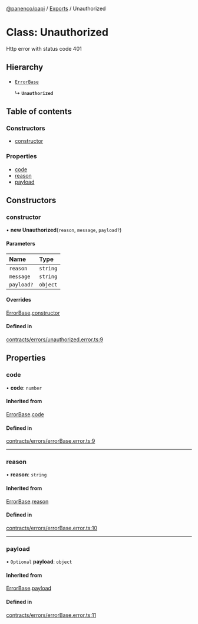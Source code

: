 [@panenco/papi](../README.md) / [Exports](../modules.md) / Unauthorized

# Class: Unauthorized

Http error with status code 401

## Hierarchy

- [`ErrorBase`](ErrorBase.md)

  ↳ **`Unauthorized`**

## Table of contents

### Constructors

- [constructor](Unauthorized.md#constructor)

### Properties

- [code](Unauthorized.md#code)
- [reason](Unauthorized.md#reason)
- [payload](Unauthorized.md#payload)

## Constructors

### constructor

• **new Unauthorized**(`reason`, `message`, `payload?`)

#### Parameters

| Name | Type |
| :------ | :------ |
| `reason` | `string` |
| `message` | `string` |
| `payload?` | `object` |

#### Overrides

[ErrorBase](ErrorBase.md).[constructor](ErrorBase.md#constructor)

#### Defined in

[contracts/errors/unauthorized.error.ts:9](https://github.com/Panenco/papi/blob/dc525ff/src/contracts/errors/unauthorized.error.ts#L9)

## Properties

### code

• **code**: `number`

#### Inherited from

[ErrorBase](ErrorBase.md).[code](ErrorBase.md#code)

#### Defined in

[contracts/errors/errorBase.error.ts:9](https://github.com/Panenco/papi/blob/dc525ff/src/contracts/errors/errorBase.error.ts#L9)

___

### reason

• **reason**: `string`

#### Inherited from

[ErrorBase](ErrorBase.md).[reason](ErrorBase.md#reason)

#### Defined in

[contracts/errors/errorBase.error.ts:10](https://github.com/Panenco/papi/blob/dc525ff/src/contracts/errors/errorBase.error.ts#L10)

___

### payload

• `Optional` **payload**: `object`

#### Inherited from

[ErrorBase](ErrorBase.md).[payload](ErrorBase.md#payload)

#### Defined in

[contracts/errors/errorBase.error.ts:11](https://github.com/Panenco/papi/blob/dc525ff/src/contracts/errors/errorBase.error.ts#L11)
